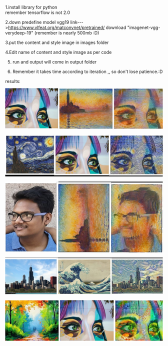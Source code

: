 1.install library for python  
  remember tensorflow is not 2.0

2.down predefine model vgg19  link--->https://www.vlfeat.org/matconvnet/pretrained/
  download  "imagenet-vgg-verydeep-19"   (remember is nearly 500mb :D)

3.put the content and style image in images folder

4.Edit name of content and style image as per code

5. run and output will come in output folder

6. Remember it takes time according to iteration ,, so don't lose patience.:D




results:









![](https://github.com/manvirag982/ML/blob/main/NST/Niceone.jpg)


![](https://github.com/manvirag982/ML/blob/main/NST/11.jpg)





![](https://github.com/manvirag982/ML/blob/main/NST/collage.jpg)

![](https://github.com/manvirag982/ML/blob/main/NST/fdsf.jpg)



![](https://github.com/manvirag982/ML/blob/main/NST/new.jpg)
